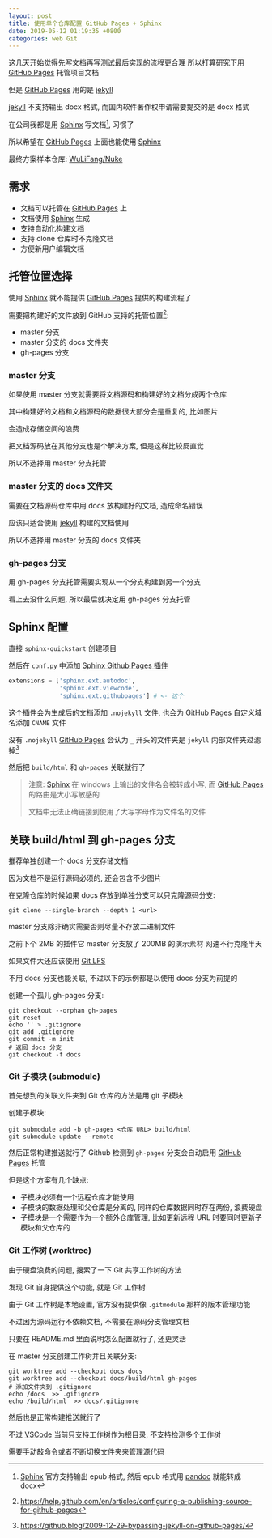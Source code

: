 ```yaml
---
layout: post
title: 使用单个仓库配置 GitHub Pages + Sphinx
date: 2019-05-12 01:19:35 +0800
categories: web Git
---
```


这几天开始觉得先写文档再写测试最后实现的流程更合理 所以打算研究下用 [GitHub Pages] 托管项目文档

但是 [GitHub Pages] 用的是 [jekyll]

[jekyll] 不支持输出 docx 格式, 而国内软件著作权申请需要提交的是 docx 格式

在公司我都是用 [Sphinx] 写文档[^1], 习惯了

所以希望在 [GitHub Pages] 上面也能使用 [Sphinx]

最终方案样本仓库: [WuLiFang/Nuke](https://github.com/WuLiFang/Nuke)

## 需求

- 文档可以托管在 [GitHub Pages] 上
- 文档使用 [Sphinx] 生成
- 支持自动化构建文档
- 支持 clone 仓库时不克隆文档
- 方便新用户编辑文档

## 托管位置选择

使用 [Sphinx] 就不能提供 [GitHub Pages] 提供的构建流程了

需要把构建好的文件放到 GitHub 支持的托管位置[^2]:

- master 分支
- master 分支的 docs 文件夹
- gh-pages 分支

### master 分支

如果使用 master 分支就需要将文档源码和构建好的文档分成两个仓库

其中构建好的文档和文档源码的数据很大部分会是重复的, 比如图片

会造成存储空间的浪费

把文档源码放在其他分支也是个解决方案, 但是这样比较反直觉

所以不选择用 master 分支托管

### master 分支的 docs 文件夹

需要在文档源码仓库中用 docs 放构建好的文档, 造成命名错误

应该只适合使用 [jekyll] 构建的文档使用

所以不选择用 master 分支的 docs 文件夹

### gh-pages 分支

用 gh-pages 分支托管需要实现从一个分支构建到另一个分支

看上去没什么问题, 所以最后就决定用 gh-pages 分支托管

## Sphinx 配置

直接 `sphinx-quickstart` 创建项目

然后在 `conf.py` 中添加 [Sphinx Github Pages 插件]

```python
extensions = ['sphinx.ext.autodoc',
              'sphinx.ext.viewcode',
              'sphinx.ext.githubpages'] # <- 这个
```

这个插件会为生成后的文档添加 `.nojekyll` 文件, 也会为 [GitHub Pages] 自定义域名添加 `CNAME` 文件

没有 `.nojekyll` [GitHub Pages] 会认为 `_` 开头的文件夹是 `jekyll` 内部文件夹过滤掉[^3]

然后把 `build/html` 和 `gh-pages` 关联就行了

> 注意: [Sphinx] 在 windows 上输出的文件名会被转成小写, 而 [GitHub Pages] 的路由是大小写敏感的
>
> 文档中无法正确链接到使用了大写字母作为文件名的文件

## 关联 build/html 到 gh-pages 分支

推荐单独创建一个 docs 分支存储文档

因为文档不是运行源码必须的, 还会包含不少图片

在克隆仓库的时候如果 docs 存放到单独分支可以只克隆源码分支:

```shell
git clone --single-branch --depth 1 <url>
```

master 分支除非确实需要否则尽量不存放二进制文件

之前下个 2MB 的插件它 master 分支放了 200MB 的演示素材 网速不行克隆半天

如果文件大还应该使用 [Git LFS]

不用 docs 分支也能关联, 不过以下的示例都是以使用 docs 分支为前提的

创建一个孤儿 gh-pages 分支:

```shell
git checkout --orphan gh-pages
git reset
echo '' > .gitignore
git add .gitignore
git commit -m init
# 返回 docs 分支
git checkout -f docs
```

### Git 子模块 (submodule)

首先想到的关联文件夹到 Git 仓库的方法是用 git 子模块

创建子模块:

```shell
git submodule add -b gh-pages <仓库 URL> build/html
git submodule update --remote
```

然后正常构建推送就行了
Github 检测到 `gh-pages` 分支会自动启用 [GitHub Pages] 托管

但是这个方案有几个缺点:

- 子模块必须有一个远程仓库才能使用
- 子模块的数据处理和父仓库是分离的, 同样的仓库数据同时存在两份, 浪费硬盘
- 子模块是一个需要作为一个额外仓库管理, 比如更新远程 URL 时要同时更新子模块和父仓库的

### Git 工作树 (worktree)

由于硬盘浪费的问题, 搜索了一下 Git 共享工作树的方法

发现 Git 自身提供这个功能, 就是 Git 工作树

由于 Git 工作树是本地设置, 官方没有提供像 `.gitmodule` 那样的版本管理功能

不过因为源码运行不依赖文档, 不需要在源码分支管理文档

只要在 README.md 里面说明怎么配置就行了, 还更灵活

在 master 分支创建工作树并且关联分支:

```shell
git worktree add --checkout docs docs
git worktree add --checkout docs/build/html gh-pages
# 添加文件夹到 .gitignore
echo /docs  >> .gitignore
echo /build/html  >> docs/.gitignore
```

然后也是正常构建推送就行了

不过 [VSCode] 当前只支持工作树作为根目录, 不支持检测多个工作树

需要手动敲命令或者不断切换文件夹来管理源代码

[^1]: [Sphinx] 官方支持输出 epub 格式, 然后 epub 格式用 [pandoc] 就能转成 docx
[^2]: <https://help.github.com/en/articles/configuring-a-publishing-source-for-github-pages>
[^3]: <https://github.blog/2009-12-29-bypassing-jekyll-on-github-pages/>

[sphinx]: https://www.sphinx-doc.org
[sphinx github pages 插件]: https://www.sphinx-doc.org/en/master/usage/extensions/githubpages.html
[vscode]: https://code.visualstudio.com/
[github pages]: https://pages.github.com/
[git lfs]: https://git-lfs.github.com/
[pandoc]: https://pandoc.org/
[jekyll]: https://jekyllrb.com/
